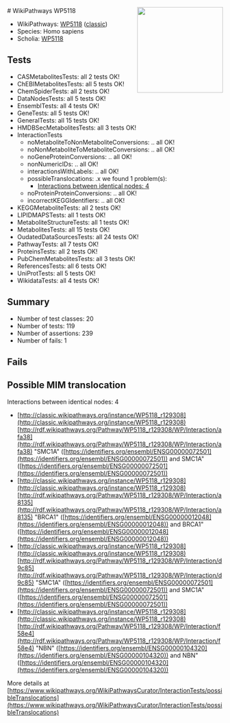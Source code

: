 <img style="float: right; width: 200px" src="https://upload.wikimedia.org/wikipedia/commons/thumb/8/83/Wplogo_with_text_500.png/640px-Wplogo_with_text_500.png" />
# WikiPathways WP5118

* WikiPathways: [WP5118](https://wikipathways.org/pathways/WP5118) ([classic](https://classic.wikipathways.org/instance/WP5118))
* Species: Homo sapiens
* Scholia: [WP5118](https://scholia.toolforge.org/wikipathways/WP5118)
## Tests
* CASMetabolitesTests: all 2 tests OK!
* ChEBIMetabolitesTests: all 5 tests OK!
* ChemSpiderTests: all 2 tests OK!
* DataNodesTests: all 5 tests OK!
* EnsemblTests: all 4 tests OK!
* GeneTests: all 5 tests OK!
* GeneralTests: all 15 tests OK!
* HMDBSecMetabolitesTests: all 3 tests OK!
* InteractionTests
    * noMetaboliteToNonMetaboliteConversions: .. all OK!
    * noNonMetaboliteToMetaboliteConversions: .. all OK!
    * noGeneProteinConversions: .. all OK!
    * nonNumericIDs: .. all OK!
    * interactionsWithLabels: .. all OK!
    * possibleTranslocations: .x we found 1 problem(s):
        * [Interactions between identical nodes: 4](#1c118209)
    * noProteinProteinConversions: .. all OK!
    * incorrectKEGGIdentifiers: .. all OK!
* KEGGMetaboliteTests: all 2 tests OK!
* LIPIDMAPSTests: all 1 tests OK!
* MetaboliteStructureTests: all 1 tests OK!
* MetabolitesTests: all 15 tests OK!
* OudatedDataSourcesTests: all 24 tests OK!
* PathwayTests: all 7 tests OK!
* ProteinsTests: all 2 tests OK!
* PubChemMetabolitesTests: all 3 tests OK!
* ReferencesTests: all 6 tests OK!
* UniProtTests: all 5 tests OK!
* WikidataTests: all 4 tests OK!


## Summary

* Number of test classes: 20
* Number of tests: 119
* Number of assertions: 239
* Number of fails: 1

## Fails

<a name="1c118209" />

## Possible MIM translocation

Interactions between identical nodes: 4

* [http://classic.wikipathways.org/instance/WP5118_r129308](http://classic.wikipathways.org/instance/WP5118_r129308) [http://rdf.wikipathways.org/Pathway/WP5118_r129308/WP/Interaction/afa38](http://rdf.wikipathways.org/Pathway/WP5118_r129308/WP/Interaction/afa38) "SMC1A" ([https://identifiers.org/ensembl/ENSG00000072501](https://identifiers.org/ensembl/ENSG00000072501)) and 
SMC1A" ([https://identifiers.org/ensembl/ENSG00000072501](https://identifiers.org/ensembl/ENSG00000072501))
* [http://classic.wikipathways.org/instance/WP5118_r129308](http://classic.wikipathways.org/instance/WP5118_r129308) [http://rdf.wikipathways.org/Pathway/WP5118_r129308/WP/Interaction/a8135](http://rdf.wikipathways.org/Pathway/WP5118_r129308/WP/Interaction/a8135) "BRCA1" ([https://identifiers.org/ensembl/ENSG00000012048](https://identifiers.org/ensembl/ENSG00000012048)) and 
BRCA1" ([https://identifiers.org/ensembl/ENSG00000012048](https://identifiers.org/ensembl/ENSG00000012048))
* [http://classic.wikipathways.org/instance/WP5118_r129308](http://classic.wikipathways.org/instance/WP5118_r129308) [http://rdf.wikipathways.org/Pathway/WP5118_r129308/WP/Interaction/d9c85](http://rdf.wikipathways.org/Pathway/WP5118_r129308/WP/Interaction/d9c85) "SMC1A" ([https://identifiers.org/ensembl/ENSG00000072501](https://identifiers.org/ensembl/ENSG00000072501)) and 
SMC1A" ([https://identifiers.org/ensembl/ENSG00000072501](https://identifiers.org/ensembl/ENSG00000072501))
* [http://classic.wikipathways.org/instance/WP5118_r129308](http://classic.wikipathways.org/instance/WP5118_r129308) [http://rdf.wikipathways.org/Pathway/WP5118_r129308/WP/Interaction/f58e4](http://rdf.wikipathways.org/Pathway/WP5118_r129308/WP/Interaction/f58e4) "NBN" ([https://identifiers.org/ensembl/ENSG00000104320](https://identifiers.org/ensembl/ENSG00000104320)) and 
NBN" ([https://identifiers.org/ensembl/ENSG00000104320](https://identifiers.org/ensembl/ENSG00000104320))


More details at [https://www.wikipathways.org/WikiPathwaysCurator/InteractionTests/possibleTranslocations](https://www.wikipathways.org/WikiPathwaysCurator/InteractionTests/possibleTranslocations)

